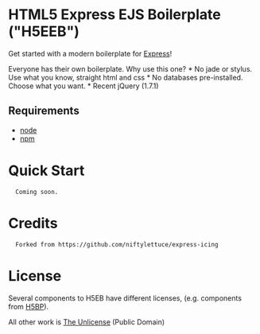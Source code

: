 
# HTML5 Express EJS Boilerplate ("H5EEB")

Get started with a modern boilerplate for [Express](http://expressjs.com)!

Everyone has their own boilerplate. Why use this one?
	* No jade or stylus. Use what you know, straight html and css
	* No databases pre-installed. Choose what you want.
	* Recent jQuery (1.7.1)

## Requirements
  * [node](https://github.com/joyent/node)
  * [npm](https://github.com/isaacs/npm)

# Quick Start

      Coming soon.

# Credits

      Forked from https://github.com/niftylettuce/express-icing

# License

Several components to H5EB have different licenses, (e.g. components from [H5BP](https://github.com/paulirish/html5-boilerplate)).

All other work is [The Unlicense](http://unlicense.org/) (Public Domain)

